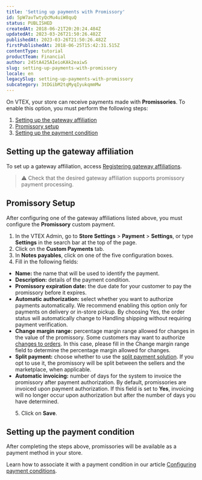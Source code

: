 ```yaml
---
title: 'Setting up payments with Promissory'
id: 5pW7avTwtyQcMu4uiW8quQ
status: PUBLISHED
createdAt: 2018-06-21T20:20:24.484Z
updatedAt: 2023-03-26T21:50:26.482Z
publishedAt: 2023-03-26T21:50:26.482Z
firstPublishedAt: 2018-06-25T15:42:31.515Z
contentType: tutorial
productTeam: Financial
author: 245tA425AIeioKAk2eaiwS
slug: setting-up-payments-with-promissory
locale: en
legacySlug: setting-up-payments-with-promissory
subcategory: 3tDGibM2tqMyqIyukqmmMw
---
```


On VTEX, your store can receive payments made with __Promissories__. To enable this option, you must perform the following steps:

1. [Setting up the gateway affiliation](#setting-up-the-gateway-affiliation)
2. [Promissory setup](#promissory-setup)
3. [Setting up the payment condition](#setting-up-the-payment-condition)

## Setting up the gateway affiliation

To set up a gateway affiliation, access [Registering gateway affiliations](https://help.vtex.com/en/tutorial/afiliacoes-de-gateway--tutorials_444#).

>⚠️ Check that the desired gateway affiliation supports promissory payment processing.

## Promissory Setup

After configuring one of the gateway affiliations listed above, you must configure the __Promissory__ custom payment.

1. In the VTEX Admin, go to **Store Settings** > **Payment** > **Settings**, or type **Settings** in the search bar at the top of the page.
2. Click on the __Custom Payments__ tab.
3. In __Notes payables__, click on one of the five configuration boxes.
4. Fill in the following fields:
- __Name:__ the name that will be used to identify the payment.
- __Description:__ details of the payment condition.
- __Promissory expiration date:__ the due date for your customer to pay the promissory before it expires.
- __Automatic authorization:__ select whether you want to authorize payments automatically. We recommend enabling this option only for payments on delivery or in-store pickup. By choosing Yes, the order status will automatically change to Handling shipping without requiring payment verification.
- __Change margin range:__ percentage margin range allowed for changes in the value of the promissory. Some customers may want to authorize [changes to orders](https://help.vtex.com/en/tutorial/como-fazer-a-alteracao-de-itens--tutorials_190). In this case, please fill in the Change margin range field to determine the percentage margin allowed for changes.
- __Split payment:__ choose whether to use the [split payment solution](https://help.vtex.com/en/tutorial/split-de-pagamento--6k5JidhYRUxileNolY2VLx?&utm_source=autocomplete). If you opt to use it, the promissory will be split between the sellers and the marketplace, when applicable.
- __Automatic invoicing:__ number of days for the system to invoice the promissory after payment authorization. By default, promissories are invoiced upon payment authorization. If this field is set to __Yes__, invoicing will no longer occur upon authorization but after the number of days you have determined.<br>

<ul> 
5. Click on <b>Save</b>.
  </ul>

## Setting up the payment condition

After completing the steps above, promissories will be available as a payment method in your store.

Learn how to associate it with a payment condition in our article [Configuring payment conditions](https://help.vtex.com/en/tutorial/condicoes-de-pagamento).
